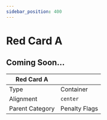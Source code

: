```yaml
---
sidebar_position: 400
---
```

    
# Red Card A

## Coming Soon...

|     Red Card A  ||
| -------- | ------- |
| Type  |  Container | Visibility | Image | Text  |
| Alignment |  `center`     |
| Parent Category    | Penalty Flags    |
